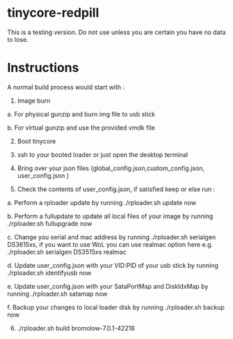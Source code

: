 # tinycore-redpill
This is a testing version. Do not use unless you are certain you have no data to lose.

# Instructions 

A normal build process would start with :

1. Image burn

a. For physical gunzip and burn img file to usb stick

b. For virtual gunzip and use the provided vmdk file 

2. Boot tinycore

3. ssh to your booted loader or just open the desktop terminal 

4. Bring over your json files (global_config.json,custom_config.json, user_config.json )

5. Check the contents of user_config.json, if satisfied keep or else run :

a. Perform a rploader update by running ./rploader.sh update now

b. Perform a fullupdate to update all local files of your image by running ./rploader.sh fullupgrade now

c. Change you serial and mac address by running ./rploader.sh serialgen DS3615xs, if you want to use WoL you can use realmac option here e.g. ./rploader.sh serialgen DS3515xs realmac

d. Update user_config.json with your VID:PID of your usb stick by running ./rploader.sh identifyusb now

e. Update user_config.json with your SataPortMap and DiskIdxMap by running ./rploader.sh satamap now 

f. Backup your changes to local loader disk by running  ./rploader.sh backup now


6. ./rploader.sh build bromolow-7.0.1-42218
